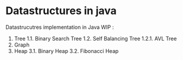 # Datastructures in java
Datastrucutres implementation in Java
WIP : 
1. Tree
  1.1. Binary Search Tree
  1.2. Self Balancing Tree
    1.2.1. AVL Tree
2. Graph
3. Heap
  3.1. Binary Heap
  3.2. Fibonacci Heap